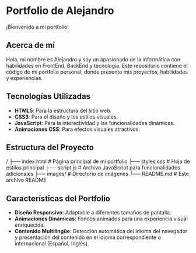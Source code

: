 # Portfolio de Alejandro

¡Bienvenido a mi portfolio!

## Acerca de mí

Hola, mi nombre es Alejandro y soy un apasionado de la informática con habilidades en FrontEnd, BackEnd y tecnología. Este repositorio contiene el código de mi portfolio personal, donde presento mis proyectos, habilidades y experiencias.

## Tecnologías Utilizadas

- **HTML5**: Para la estructura del sitio web.
- **CSS3**: Para el diseño y los estilos visuales.
- **JavaScript**: Para la interactividad y las funcionalidades dinámicas.
- **Animaciones CSS**: Para efectos visuales atractivos.

## Estructura del Proyecto

/
├── index.html # Página principal de mi portfolio
├── styles.css # Hoja de estilos principal
├── script.js # Archivo JavaScript para funcionalidades adicionales
├── images/ # Directorio de imágenes
└── README.md # Este archivo README


## Características del Portfolio

- **Diseño Responsivo**: Adaptable a diferentes tamaños de pantalla.
- **Animaciones Dinámicas**: Fondos animados para una experiencia visual enriquecida.
- **Contenido Multilingüe**: Detección automática del idioma del navegador y presentación del contenido en el idioma correspondiente o internacional (Español, Inglés).
